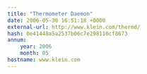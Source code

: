 ```yaml
---
title: "Thermometer Daemon"
date: 2006-05-30 16:51:18 +0000
external-url: http://www.klein.com/thermd/
hash: 0e41448a5a2537b06c7e298110cf8673
annum:
    year: 2006
    month: 05
hostname: www.klein.com
---
```



